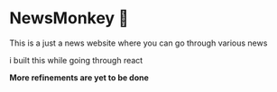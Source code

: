 # NewsMonkey 🦍

This is a just a news website where you can go through various news 

i built this while going through react 

**More refinements are yet to be done**


